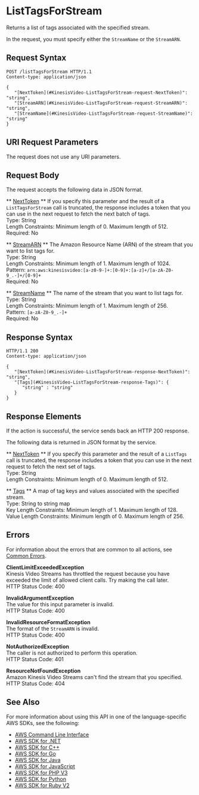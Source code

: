 # ListTagsForStream<a name="API_ListTagsForStream"></a>

Returns a list of tags associated with the specified stream\.

In the request, you must specify either the `StreamName` or the `StreamARN`\. 

## Request Syntax<a name="API_ListTagsForStream_RequestSyntax"></a>

```
POST /listTagsForStream HTTP/1.1
Content-type: application/json

{
   "[NextToken](#KinesisVideo-ListTagsForStream-request-NextToken)": "string",
   "[StreamARN](#KinesisVideo-ListTagsForStream-request-StreamARN)": "string",
   "[StreamName](#KinesisVideo-ListTagsForStream-request-StreamName)": "string"
}
```

## URI Request Parameters<a name="API_ListTagsForStream_RequestParameters"></a>

The request does not use any URI parameters\.

## Request Body<a name="API_ListTagsForStream_RequestBody"></a>

The request accepts the following data in JSON format\.

 ** [NextToken](#API_ListTagsForStream_RequestSyntax) **   <a name="KinesisVideo-ListTagsForStream-request-NextToken"></a>
If you specify this parameter and the result of a `ListTagsForStream` call is truncated, the response includes a token that you can use in the next request to fetch the next batch of tags\.  
Type: String  
Length Constraints: Minimum length of 0\. Maximum length of 512\.  
Required: No

 ** [StreamARN](#API_ListTagsForStream_RequestSyntax) **   <a name="KinesisVideo-ListTagsForStream-request-StreamARN"></a>
The Amazon Resource Name \(ARN\) of the stream that you want to list tags for\.  
Type: String  
Length Constraints: Minimum length of 1\. Maximum length of 1024\.  
Pattern: `arn:aws:kinesisvideo:[a-z0-9-]+:[0-9]+:[a-z]+/[a-zA-Z0-9_.-]+/[0-9]+`   
Required: No

 ** [StreamName](#API_ListTagsForStream_RequestSyntax) **   <a name="KinesisVideo-ListTagsForStream-request-StreamName"></a>
The name of the stream that you want to list tags for\.  
Type: String  
Length Constraints: Minimum length of 1\. Maximum length of 256\.  
Pattern: `[a-zA-Z0-9_.-]+`   
Required: No

## Response Syntax<a name="API_ListTagsForStream_ResponseSyntax"></a>

```
HTTP/1.1 200
Content-type: application/json

{
   "[NextToken](#KinesisVideo-ListTagsForStream-response-NextToken)": "string",
   "[Tags](#KinesisVideo-ListTagsForStream-response-Tags)": { 
      "string" : "string" 
   }
}
```

## Response Elements<a name="API_ListTagsForStream_ResponseElements"></a>

If the action is successful, the service sends back an HTTP 200 response\.

The following data is returned in JSON format by the service\.

 ** [NextToken](#API_ListTagsForStream_ResponseSyntax) **   <a name="KinesisVideo-ListTagsForStream-response-NextToken"></a>
If you specify this parameter and the result of a `ListTags` call is truncated, the response includes a token that you can use in the next request to fetch the next set of tags\.  
Type: String  
Length Constraints: Minimum length of 0\. Maximum length of 512\.

 ** [Tags](#API_ListTagsForStream_ResponseSyntax) **   <a name="KinesisVideo-ListTagsForStream-response-Tags"></a>
A map of tag keys and values associated with the specified stream\.  
Type: String to string map  
Key Length Constraints: Minimum length of 1\. Maximum length of 128\.  
Value Length Constraints: Minimum length of 0\. Maximum length of 256\.

## Errors<a name="API_ListTagsForStream_Errors"></a>

For information about the errors that are common to all actions, see [Common Errors](CommonErrors.md)\.

 **ClientLimitExceededException**   
Kinesis Video Streams has throttled the request because you have exceeded the limit of allowed client calls\. Try making the call later\.  
HTTP Status Code: 400

 **InvalidArgumentException**   
The value for this input parameter is invalid\.  
HTTP Status Code: 400

 **InvalidResourceFormatException**   
The format of the `StreamARN` is invalid\.  
HTTP Status Code: 400

 **NotAuthorizedException**   
The caller is not authorized to perform this operation\.  
HTTP Status Code: 401

 **ResourceNotFoundException**   
Amazon Kinesis Video Streams can't find the stream that you specified\.  
HTTP Status Code: 404

## See Also<a name="API_ListTagsForStream_SeeAlso"></a>

For more information about using this API in one of the language\-specific AWS SDKs, see the following:
+  [AWS Command Line Interface](https://docs.aws.amazon.com/goto/aws-cli/kinesisvideo-2017-09-30/ListTagsForStream) 
+  [AWS SDK for \.NET](https://docs.aws.amazon.com/goto/DotNetSDKV3/kinesisvideo-2017-09-30/ListTagsForStream) 
+  [AWS SDK for C\+\+](https://docs.aws.amazon.com/goto/SdkForCpp/kinesisvideo-2017-09-30/ListTagsForStream) 
+  [AWS SDK for Go](https://docs.aws.amazon.com/goto/SdkForGoV1/kinesisvideo-2017-09-30/ListTagsForStream) 
+  [AWS SDK for Java](https://docs.aws.amazon.com/goto/SdkForJava/kinesisvideo-2017-09-30/ListTagsForStream) 
+  [AWS SDK for JavaScript](https://docs.aws.amazon.com/goto/AWSJavaScriptSDK/kinesisvideo-2017-09-30/ListTagsForStream) 
+  [AWS SDK for PHP V3](https://docs.aws.amazon.com/goto/SdkForPHPV3/kinesisvideo-2017-09-30/ListTagsForStream) 
+  [AWS SDK for Python](https://docs.aws.amazon.com/goto/boto3/kinesisvideo-2017-09-30/ListTagsForStream) 
+  [AWS SDK for Ruby V2](https://docs.aws.amazon.com/goto/SdkForRubyV2/kinesisvideo-2017-09-30/ListTagsForStream) 